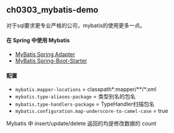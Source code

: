 ## ch0303_mybatis-demo

对于sql要求更专业严格的公司，mybatis的使用更多一点。

#### 在 Spring 中使用 Mybatis
* [MyBatis Spring Adapter](https://github.com/mybatis/spring)
* [MyBatis Spring-Boot-Starter](https://github.com/mybatis/spring-boot-starter)

#### 配置
* `mybatis.mapper-locations` = classpath*:mapper/**/*.xml
* `mybatis.type-aliases-package` = 类型别名的包名
* `mybatis.type-handlers-package` = TypeHandler扫描包名
* `mybatis.configuration.map-underscore-to-camel-case` = true

Mybatis 中 insert/update/delete 返回的均是修改数据的 count